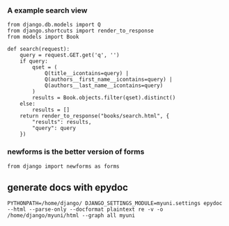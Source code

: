 ### A example search view ###
```
from django.db.models import Q
from django.shortcuts import render_to_response
from models import Book

def search(request):
    query = request.GET.get('q', '')
    if query:
        qset = (
            Q(title__icontains=query) |
            Q(authors__first_name__icontains=query) |
            Q(authors__last_name__icontains=query)
        )
        results = Book.objects.filter(qset).distinct()
    else:
        results = []
    return render_to_response("books/search.html", {
        "results": results,
        "query": query
    })
```


### newforms is the better version of forms ###
```
from django import newforms as forms
```


## generate docs with epydoc ##
```
PYTHONPATH=/home/django/ DJANGO_SETTINGS_MODULE=myuni.settings epydoc --html --parse-only --docformat plaintext re -v -o /home/django/myuni/html --graph all myuni
```